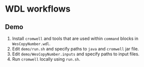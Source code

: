 # WDL workflows #

## Demo ##

1. Install `cromwell` and tools that are used within `command` blocks in `WesCopyNumber.wdl`.
2. Edit `demo/run.sh` and specify paths to `java` and `cromwell` jar file.
3. Edit `demo/WesCopyNumber.inputs` and specify paths to input files.
4. Run `cromwell` locally using `run.sh`.
